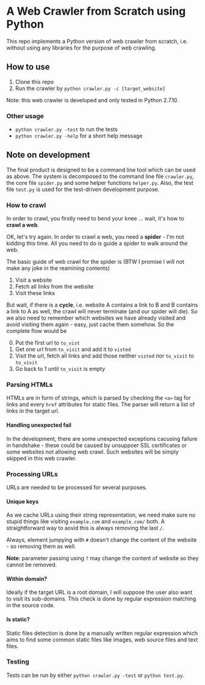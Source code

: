 # A Web Crawler from Scratch using Python

This repo implements a Python version of web crawler from scratch, i.e. without using any libraries for the purpose of web crawling.

## How to use

1. Clone this repo
2. Run the crawler by `python crawler.py -c [target_website]`

Note: this web crawler is developed and only tested in Python 2.7.10.

### Other usage

- `python crawler.py -test` to run the tests
- `python crawler.py -help` for a short help message

## Note on development

The final product is designed to be a command line tool which can be used as above. The system is decomposed to the command line file `crawler.py`, the core file `spider.py` and some helper functions `helper.py`. Also, the test file `test.py` is used for the test-driven development purpose. 

### How to crawl

In order to crawl, you firstly need to bend your knee ... wait, it's how to **crawl a web**.

OK, let's try again. In order to crawl a web, you need a **spider** - I'm not kidding this time. All you need to do is guide a spider to walk around the web.

The basic guide of web crawl for the spider is (BTW I promise I will not make any joke in the reamining contents)

1. Visit a website
2. Fetch all links from the website
3. Visit these links

But wait, if there is a **cycle**, i.e. website A contains a link to B and B contains a link to A as well, the crawl will never terminate (and our spider will die). So we also need to remember which websites we have already visited and avoid visiting them again - easy, just cache them somehow. So the complete flow would be

0. Put the first url to `to_vist`
1. Get one url from `to_visit` and add it to `visted`
2. Visit the url, fetch all links and add those neither `visted` nor `to_visit` to `to_visit`
3. Go back to 1 until `to_visit` is empty

### Parsing HTMLs

HTMLs are in form of strings, which is parsed by checking the `<a>` tag for links and every `href` attributes for static files. The parser will return a list of links in the target url.

#### Handling unexpected fail

In the development, there are some unexpected exceptions cacusing failure in handshake - these could be caused by unsuppoer SSL certificates or some websites not allowing web crawl. Such websites will be simply skipped in this web crawler.

### Processing URLs

URLs are needed to be processed for several purposes.

#### Unique keys

As we cache URLs using their string representation, we need make sure no stupid things like visiting `example.com` and `example.com/` both. A straightforward way to aovid this is always removing the last `/`.

Always, element jumpying with `#` doesn't change the content of the website - so removing them as well.

**Note**: parameter passing using `?` may change the content of website so they cannot be removed.

#### Within domain?

Ideally if the target URL is a root domain, I will suppose the user also want to visit its sub-domains. This check is done by regular expression matching in the source code.

#### Is static?

Static files detection is done by a manually written regular expression which aims to find some common static files like images, web source files and text files. 

### Testing

Tests can be run by either `python crawler.py -test` or `python test.py`.
